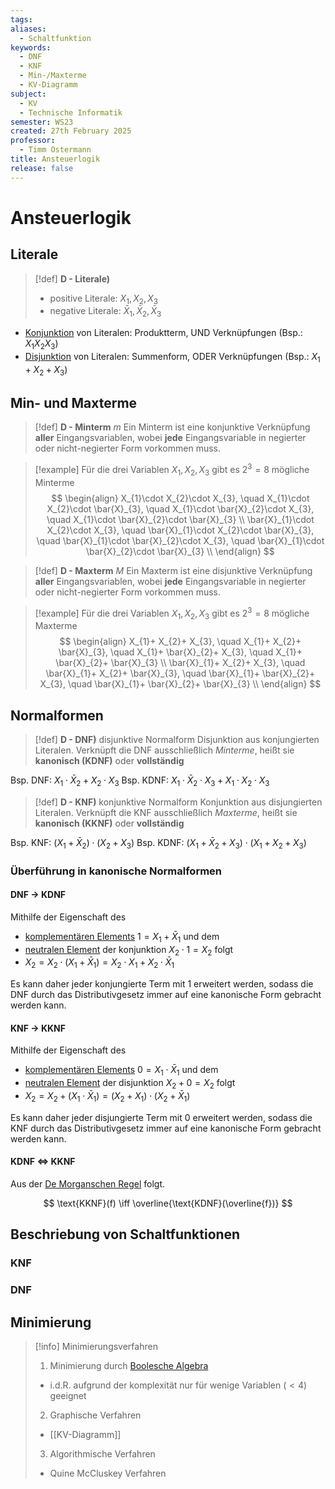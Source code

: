```yaml
---
tags: 
aliases:
  - Schaltfunktion
keywords:
  - DNF
  - KNF
  - Min-/Maxterme
  - KV-Diagramm
subject:
  - KV
  - Technische Informatik
semester: WS23
created: 27th February 2025
professor:
  - Timm Ostermann
title: Ansteuerlogik
release: false
---
```


# Ansteuerlogik

## Literale

> [!def] **D - Literale)** 
> - positive Literale: $X_{1}, X_{2}, X_{3}$
> - negative Literale: $\bar{X}_{1}, \bar{X}_{2}, \bar{X}_{3}$

- [Konjunktion](../Mathematik/Logik/Junktor.md#Konjunktion) von Literalen: Produktterm, UND Verknüpfungen (Bsp.: $X_{1}X_{2}X_{3}$)
- [Disjunktion](../Mathematik/Logik/Junktor.md#Disjunktion) von Literalen: Summenform, ODER Verknüpfungen (Bsp.: $X_{1}+X_{2}+X_{3}$)

## Min- und Maxterme

> [!def] **D - Minterm** $m$
>  Ein Minterm ist eine konjunktive Verknüpfung **aller** Eingangsvariablen, wobei **jede** Eingangsvariable in negierter oder nicht-negierter Form vorkommen muss.


 > [!example] Für die drei Variablen $X_{1},X_{2},X_{3}$ gibt es $2^{3}=8$ mögliche Minterme
 > $$
> \begin{align}
> X_{1}\cdot X_{2}\cdot X_{3}, \quad X_{1}\cdot X_{2}\cdot \bar{X}_{3}, \quad X_{1}\cdot \bar{X}_{2}\cdot X_{3}, \quad X_{1}\cdot \bar{X}_{2}\cdot \bar{X}_{3} \\
> \bar{X}_{1}\cdot X_{2}\cdot X_{3}, \quad \bar{X}_{1}\cdot X_{2}\cdot \bar{X}_{3}, \quad \bar{X}_{1}\cdot \bar{X}_{2}\cdot X_{3}, \quad \bar{X}_{1}\cdot \bar{X}_{2}\cdot \bar{X}_{3} \\
\end{align}
> $$

> [!def] **D - Maxterm** $M$
>  Ein Maxterm ist eine disjunktive Verknüpfung **aller** Eingangsvariablen, wobei **jede** Eingangsvariable in negierter oder nicht-negierter Form vorkommen muss.

 > [!example] Für die drei Variablen $X_{1},X_{2},X_{3}$ gibt es $2^{3}=8$ mögliche Maxterme
 > $$
> \begin{align}
> X_{1}+ X_{2}+ X_{3}, \quad X_{1}+ X_{2}+ \bar{X}_{3}, \quad X_{1}+ \bar{X}_{2}+ X_{3}, \quad X_{1}+ \bar{X}_{2}+ \bar{X}_{3} \\
> \bar{X}_{1}+ X_{2}+ X_{3}, \quad \bar{X}_{1}+ X_{2}+ \bar{X}_{3}, \quad \bar{X}_{1}+ \bar{X}_{2}+ X_{3}, \quad \bar{X}_{1}+ \bar{X}_{2}+ \bar{X}_{3} \\
\end{align}
> $$

## Normalformen

> [!def] **D - DNF)** disjunktive Normalform
> Disjunktion aus konjungierten Literalen. Verknüpft die DNF ausschließlich *Minterme*, heißt sie **kanonisch (KDNF)** oder **vollständig**

Bsp. DNF: $X_{1}\cdot \bar{X}_{2} + X_{2}\cdot X_{3}$
Bsp. KDNF: $X_{1}\cdot \bar{X}_{2} \cdot X_{3} + X_{1}\cdot X_{2}\cdot X_{3}$

> [!def] **D - KNF)** konjunktive Normalform 
> Konjunktion aus disjungierten Literalen. Verknüpft die KNF ausschließlich *Maxterme*, heißt sie **kanonisch (KKNF)** oder **vollständig**

Bsp. KNF: $(X_{1} + \bar{X}_{2}) \cdot (X_{2} + X_{3})$
Bsp. KDNF: $(X_{1} + \bar{X}_{2} + X_{3}) \cdot (X_{1}+ X_{2}+ X_{3})$

### Überführung in kanonische Normalformen

#### DNF $\to$ KDNF

Mithilfe der Eigenschaft des
- [komplementären Elements](../Mathematik/Algebra/Boolesche%20Algebra.md#^BOOL) $1= X_{1} + \bar{X}_{1}$ und dem
- [neutralen Element](../Mathematik/Algebra/Boolesche%20Algebra.md#^BOOL) der konjunktion $X_{2} \cdot 1 = X_{2}$ folgt
- $X_{2} = X_{2}\cdot(X_{1}+\bar{X}_{1}) = X_{2}\cdot X_{1} + X_{2} \cdot \bar{X}_{1}$

Es kann daher jeder konjungierte Term mit $1$ erweitert werden, sodass die DNF durch das Distributivgesetz immer auf eine kanonische Form gebracht werden kann.

#### KNF $\to$ KKNF

Mithilfe der Eigenschaft des

- [komplementären Elements](../Mathematik/Algebra/Boolesche%20Algebra.md#^BOOL) $0= X_{1} \cdot \bar{X}_{1}$ und dem
- [neutralen Element](../Mathematik/Algebra/Boolesche%20Algebra.md#^BOOL) der disjunktion $X_{2} + 0 = X_{2}$ folgt
- $X_{2} = X_{2} + (X_{1}\cdot\bar{X}_{1}) = (X_{2} + X_{1}) \cdot (X_{2} + \bar{X}_{1})$

Es kann daher jeder disjungierte Term mit $0$ erweitert werden, sodass die KNF durch das Distributivgesetz immer auf eine kanonische Form gebracht werden kann.

#### KDNF $\iff$ KKNF

Aus der [De Morganschen Regel](../Mathematik/Algebra/Boolesche%20Algebra.md#Rechenregeln) folgt.

$$ \text{KKNF}(f) \iff \overline{\text{KDNF}(\overline{f})} $$

## Beschriebung von Schaltfunktionen

### KNF

### DNF

## Minimierung

> [!info] Minimierungsverfahren
> 1. Minimierung durch [Boolesche Algebra](../Mathematik/Algebra/Boolesche%20Algebra.md) 
> 	- i.d.R. aufgrund der komplexität nur für wenige Variablen ($< 4$) geeignet
> 2. Graphische Verfahren
> 	- [[KV-Diagramm]]
> 3. Algorithmische Verfahren
> 	- Quine McCluskey Verfahren

